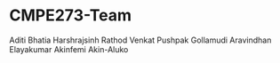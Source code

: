 # CMPE273-Team
Aditi	Bhatia
Harshrajsinh	Rathod
Venkat Pushpak Gollamudi
Aravindhan	Elayakumar
Akinfemi	Akin-Aluko
